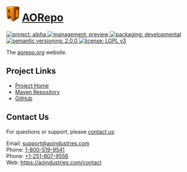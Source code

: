 # [<img src="ao-logo.png" alt="AO Logo" width="35" height="40">](https://aoindustries.com/) [AORepo](https://aorepo.org/)
<p>
	<a href="https://aoindustries.com/life-cycle#project-alpha">
		<img src="https://aorepo.org/ao-badges/project-alpha.svg" alt="project: alpha" />
	</a>
	<a href="https://aoindustries.com/life-cycle#management-preview">
		<img src="https://aorepo.org/ao-badges/management-preview.svg" alt="management: preview" />
	</a>
	<a href="https://aoindustries.com/life-cycle#packaging-developmental">
		<img src="https://aorepo.org/ao-badges/packaging-developmental.svg" alt="packaging: developmental" />
	</a>
	<br />
	<a href="http://semver.org/spec/v2.0.0.html">
		<img src="https://aorepo.org/ao-badges/semver-2.0.0.svg" alt="semantic versioning: 2.0.0" />
	</a>
	<a href="https://www.gnu.org/licenses/lgpl-3.0">
		<img src="https://aorepo.org/ao-badges/license-lgpl-3.0.svg" alt="license: LGPL v3" />
	</a>
</p>

The [aorepo.org](https://aorepo.org/) website.

## Project Links
* [Project Home](https://aorepo.org/)
* [Maven Repository](https://aorepo.org/maven2)
* [GitHub](https://github.com/aoindustries/aorepo-website)

## Contact Us
For questions or support, please [contact us](https://aoindustries.com/contact):

Email: [support@aoindustries.com](mailto:support@aoindustries.com)  
Phone: [1-800-519-9541](tel:1-800-519-9541)  
Phone: [+1-251-607-9556](tel:+1-251-607-9556)  
Web: https://aoindustries.com/contact
